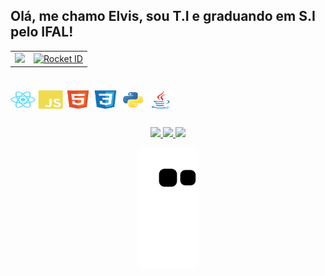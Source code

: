 ## Olá, me chamo Elvis, sou T.I e graduando em S.I pelo IFAL!

<div  aling="center"> 
<table align="center">
  <tr>
    <td>
      <a href="https://github.com/antonio-elvis-dev">
        <img width="200px" src="https://github-readme-stats.vercel.app/api/top-langs/?username=antonio-elvis-dev&layout=compact&langs_count=7&theme=dark"/>
      </a>
    </td>
    <td>
      <a href="https://app.rocketseat.com.br/me/antonio-elvis-pinheiro-nascimento-da-silva-04000">
        <img src="https://app.rocketseat.com.br/api/rocketid/share?slug=antonio-elvis-pinheiro-nascimento-da-silva-04000&type=card" width="200px" alt="Rocket ID"/>
      </a>
    </td>
  </tr>
</table>
  
  <div style="display: inline_block; margin-top: 20px; aling=center"><br>
    <img align="center" alt="Elvis-React" height="30" width="40" src="https://raw.githubusercontent.com/devicons/devicon/master/icons/react/react-original.svg">
    <img align="center" alt="Elvis-Js" height="30" width="40" src="https://raw.githubusercontent.com/devicons/devicon/master/icons/javascript/javascript-plain.svg">
    <img align="center" alt="Elvis-HTML" height="30" width="40" src="https://raw.githubusercontent.com/devicons/devicon/master/icons/html5/html5-original.svg">
    <img align="center" alt="Elvis-CSS" height="30" width="40" src="https://raw.githubusercontent.com/devicons/devicon/master/icons/css3/css3-original.svg">
    <img align="center" alt="Elvis-Python" height="30" width="40" src="https://raw.githubusercontent.com/devicons/devicon/master/icons/python/python-original.svg">
    <img align="center" alt="Elvis-Java" height="30" width="40" src="https://raw.githubusercontent.com/devicons/devicon/master/icons/java/java-original.svg">
  </div>
</div>
</div>

##

<div align="center"> 
  <a href="https://instagram.com/elvis_3.7" target="_blank">
    <img src="https://img.shields.io/badge/-Instagram-%23E4405F?style=for-the-badge&logo=instagram&logoColor=white" target="_blank">
  </a>
  <a href="mailto:githubantonioelvis@gmail.com">
    <img src="https://img.shields.io/badge/-Gmail-%23333?style=for-the-badge&logo=gmail&logoColor=white" target="_blank">
  </a>
  <a href="https://www.linkedin.com/in/ant%C3%B4nio-elvis-pinheiro-n-da-silva-b119071b2" target="_blank">
    <img src="https://img.shields.io/badge/-LinkedIn-%230077B5?style=for-the-badge&logo=linkedin&logoColor=white" target="_blank">
  </a>
  
  ![Snake animation](https://github.com/Antonio-Elvis-Dev/Antonio-Elvis-Dev/blob/output/github-contribution-grid-snake.svg)
</div>
